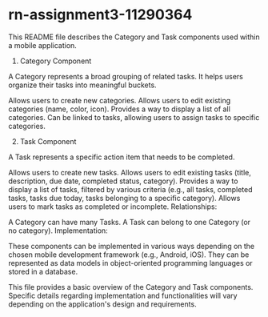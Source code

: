 # rn-assignment3-11290364
This README file describes the Category and Task components used within a mobile application.

1. Category Component

A Category represents a broad grouping of related tasks. It helps users organize their tasks into meaningful buckets.

Allows users to create new categories.
Allows users to edit existing categories (name, color, icon).
Provides a way to display a list of all categories.
Can be linked to tasks, allowing users to assign tasks to specific categories.

2. Task Component

A Task represents a specific action item that needs to be completed.

Allows users to create new tasks.
Allows users to edit existing tasks (title, description, due date, completed status, category).
Provides a way to display a list of tasks, filtered by various criteria (e.g., all tasks, completed tasks, tasks due today, tasks belonging to a specific category).
Allows users to mark tasks as completed or incomplete.
Relationships:

A Category can have many Tasks.
A Task can belong to one Category (or no category).
Implementation:

These components can be implemented in various ways depending on the chosen mobile development framework (e.g., Android, iOS). They can be represented as data models in object-oriented programming languages or stored in a database.

This file provides a basic overview of the Category and Task components. Specific details regarding implementation and functionalities will vary depending on the application's design and requirements.

